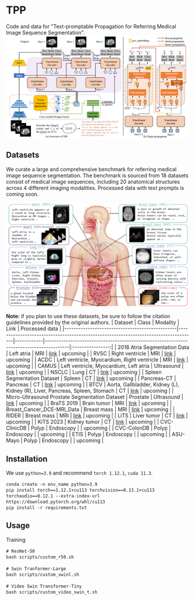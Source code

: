 # TPP

Code and data for "Text-promptable Propagation for Referring Medical Image Sequence Segmentation". 
<img src="https://github.com/yuanruntian/TPP/blob/main/arch.jpg" width=800px>

## Datasets
We curate a large and comprehensive benchmark for referring medical image sequence segmentation. The benchmark is sourced from 18 datasets consist of medical image sequences, including 20 anatomical structures across 4 different imaging modalities. Processed data with text prompts is coming soon.

<img src="https://github.com/yuanruntian/TPP/blob/main/datasets.jpg" width=800px>


**Note:** if you plan to use these datasets, be sure to follow the citation guidelines provided by the original authors.
| Dataset                                        | Class                                                                               | Modality   | Link                                                                                   | Processed data |
|------------------------------------------------|-------------------------------------------------------------------------------------|------------|----------------------------------------------------------------------------------------|:----------------:|
| 2018 Atria Segmentation Data                   | Left atria                                                                          | MRI        | [link](https://www.cardiacatlas.org/atriaseg2018-challenge/atria-seg-data/)            |    upcoming    |
| RVSC                                           | Right ventricle                                                                     | MRI        | [link](https://rvsc.projets.litislab.fr/)                                              |    upcoming    |
| ACDC                                           | Left ventricle,  Myocardium,  Right ventricle                                       | MRI        | [link](https://www.creatis.insa-lyon.fr/Challenge/acdc/index.html)                     |    upcoming    |
| CAMUS                                          | Left ventricle,  Myocardium,  Left atria                                            | Ultrasound | [link](https://www.creatis.insa-lyon.fr/Challenge/camus/databases.html)                |    upcoming    |
| NSCLC                                          | Lung                                                                                | CT         | [link](https://wiki.cancerimagingarchive.net/pages/viewpage.action?pageId=68551327)    |    upcoming    |
| Spleen Segmentation Dataset                    | Spleen                                                                              | CT         | [link](https://ieeexplore.ieee.org/document/9112221)                                   |    upcoming    |
| Pancreas-CT                                    | Pancreas                                                                            | CT         | [link](https://www.cancerimagingarchive.net/collection/pancreas-ct/)                   |    upcoming    |
| BTCV                                           | Aorta,  Gallbladder,  Kidney (L),  Kidney (R),  Liver,  Pancreas,  Spleen,  Stomach | CT         | [link](https://www.synapse.org/#!Synapse:syn3193805/wiki/217789)                       |    upcoming    |
| Micro-Ultrasound Prostate Segmentation Dataset | Prostate                                                                            | Ultrasound | [link](https://github.com/mirthAI/MicroSegNet)                                         |    upcoming    |
| BraTS 2019                                     | Brain tumor                                                                         | MRI        | [link](https://www.kaggle.com/datasets/aryashah2k/brain-tumor-segmentation-brats-2019) |    upcoming    |
| Breast_Cancer_DCE-MRI_Data                     | Breast mass                                                                         | MRI        | [link](https://zenodo.org/records/8068383)                                             |    upcoming    |
| RIDER                                          | Breast mass                                                                         | MRI        | [link](https://www.cancerimagingarchive.net/collection/rider-breast-mri/)              |    upcoming    |
| LiTS                                           | Liver tumor                                                                         | CT         | [link](https://competitions.codalab.org/competitions/17094)                            |    upcoming    |
| KiTS 2023                                      | Kidney tumor                                                                        | CT         | [link](https://kits-challenge.org/kits23/)                                             |    upcoming    |
| CVC-ClinicDB                                   | Polyp                                                                               | Endoscopy  |                                                                                        |    upcoming    |
| CVC-ColonDB                                    | Polyp                                                                               | Endoscopy  |                                                                                        |    upcoming    |
| ETIS                                           | Polyp                                                                               | Endoscopy  |                                                                                        |    upcoming    |
| ASU-Mayo                                       | Polyp                                                                               | Endoscopy  |                                                                                        |    upcoming    |


## Installation
We use `python=3.9` and recommend `torch 1.12.1`, `cuda 11.3`.

    conda create -n env_name python=3.9
    pip install torch==1.12.1+cu113 torchvision==0.13.1+cu113 torchaudio==0.12.1 --extra-index-url https://download.pytorch.org/whl/cu113
    pip install -r requirements.txt

## Usage
Training

    # ResNet-50
    bash scripts/custom_r50.sh

    # Swin Tranformer-Large
    bash scripts/custom_swinl.sh

    # Video Swin Transformer-Tiny
    bash scripts/custom_video_swin_t.sh

